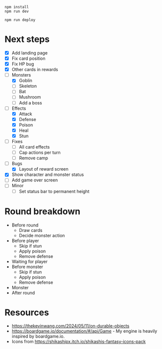 ```
npm install
npm run dev
```

```
npm run deploy
```

# Next steps

- [x] Add landing page
- [x] Fix card position
- [x] Fix HP bug
- [x] Other cards in rewards
- [ ] Monsters
    - [x] Goblin
    - [ ] Skeleton
    - [ ] Bat
    - [ ] Mushroom
    - [ ] Add a boss
- [ ] Effects
    - [x] Attack
    - [x] Defense
    - [x] Poison
    - [x] Heal
    - [x] Stun
- [ ] Fixes
    - [ ] All card effects
    - [ ] Cap actions per turn
    - [ ] Remove camp
- [ ] Bugs
    - [x] Layout of reward screen
- [x] Show character and monster status
- [ ] Add game over screen
- [ ] Minor
    - [ ] Set status bar to permanent height

# Round breakdown

- Before round
    - Draw cards
    - Decide monster action
- Before player
    - Skip if stun
    - Apply poison
    - Remove defense
- Waiting for player
- Before monster
    - Skip if stun
    - Apply poison
    - Remove defense
- Monster
- After round

# Resources

- https://thekevinwang.com/2024/05/11/on-durable-objects
- https://boardgame.io/documentation/#/api/Game - My engine is heavily inspired by boardgame.io.
- Icons from https://shikashipx.itch.io/shikashis-fantasy-icons-pack